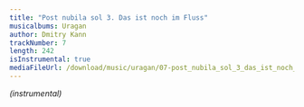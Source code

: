 ```yaml
---
title: "Post nubila sol 3. Das ist noch im Fluss"
musicalbums: Uragan
author: Dmitry Kann
trackNumber: 7
length: 242
isInstrumental: true
mediaFileUrl: /download/music/uragan/07-post_nubila_sol_3_das_ist_noch_im_fluss.mp3
---
```


*(instrumental)*
